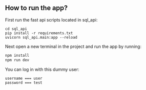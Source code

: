 ## How to run the app?
First run the fast api scripts located in sql_api:
```
cd sql_api
pip install -r requirements.txt
uvicorn sql_api.main:app --reload
```

Next open a new terminal in the project and run the app by running:

```bash
npm install
npm run dev
```

You can log in with this dummy user:

```
username === user
password === test
```

